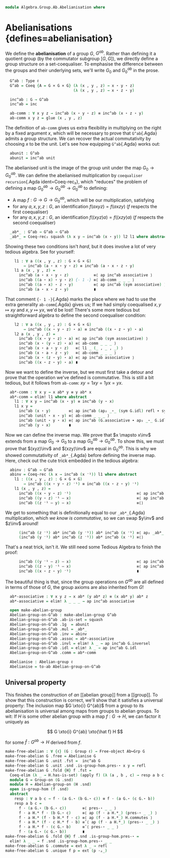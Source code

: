 <!--
```agda
open import Algebra.Group.Cat.Base
open import Algebra.Group.Ab
open import Algebra.Group

open import Cat.Functor.Adjoint
open import Cat.Prelude
```
-->

```agda
module Algebra.Group.Ab.Abelianisation where
```

# Abelianisations {defines=abelianisation}

<!--
```agda
module _ {ℓ} (Grp : Group ℓ) where
  private
    module G = Group-on (Grp .snd)
    G = ⌞ Grp ⌟
  open G
```
-->

We define the **abelianisation** of a group $G$, $G^{ab}$. Rather than
defining it a quotient group (by the commutator subgroup $[G,G]$), we
directly define a group structure on a set-coequaliser. To emphasise the
difference between the groups and their underlying sets, we'll write
$G_0$ and $G^{ab}_0$ in the prose.

```agda
  G^ab : Type ℓ
  G^ab = Coeq {A = G × G × G} (λ (x , y , z) → x ⋆ y ⋆ z)
                              (λ (x , y , z) → x ⋆ z ⋆ y)

  inc^ab : G → G^ab
  inc^ab = inc

  ab-comm : ∀ x y z → inc^ab (x ⋆ y ⋆ z) ≡ inc^ab (x ⋆ z ⋆ y)
  ab-comm x y z = glue (x , y , z)
```

The definition of `ab-comm` gives us extra flexibility in multiplying on
the right by a fixed argument $x$, which will be necessary to prove that
`G^ab`{.Agda} admits a group structure. We can recover the actual
commutativity by choosing $x$ to be the unit. Let's see how equipping
`G^ab`{.Agda} works out:

```agda
  abunit : G^ab
  abunit = inc^ab unit
```

The abelianised unit is the image of the group unit under the map $G_0
\to G^{ab}_0$. We can define the abelianised multiplication by
`coequaliser recursion`{.Agda ident=Coeq-rec₂}, which "reduces" the
problem of defining a map $G^{ab}_0 \to G^{ab}_0 \to G^{ab}_0$ to
defining:

- A map $f : G \to G \to G^{ab}_0$, which will be our multiplication,
satisfying
- for any $a, x, y, z : G$, an identification $f(axyz) = f(axzy)$ ($f$
respects the first coequaliser)
- for any $a, x, y, z : G$, an identification $f((xyz)a) = f((xzy)a)$
($f$ respects the second coequaliser)

```agda
  _ab*_ : G^ab → G^ab → G^ab
  _ab*_ = Coeq-rec₂ squash (λ x y → inc^ab (x ⋆ y)) l2 l1 where abstract
```

Showing these two conditions isn't _hard_, but it does involve a lot of
very tedious algebra. See for yourself:

```agda
    l1 : ∀ a ((x , y , z) : G × G × G)
        → inc^ab (a ⋆ x ⋆ y ⋆ z) ≡ inc^ab (a ⋆ x ⋆ z ⋆ y)
    l1 a (x , y , z) =
      inc^ab (a ⋆ x ⋆ y ⋆ z)           ≡⟨ ap inc^ab associative ⟩
      inc^ab ((a ⋆ x) ⋆ y ⋆ z) {- 1 -} ≡⟨ ab-comm _ _ _ ⟩
      inc^ab ((a ⋆ x) ⋆ z ⋆ y)         ≡⟨ ap inc^ab (sym associative) ⟩
      inc^ab (a ⋆ x ⋆ z ⋆ y)           ∎
```

That comment `{- 1 -}`{.Agda} marks the place where we had to use the
extra generality `ab-comm`{.Agda} gives us; If we had simply coequalised
$x, y \mapsto xy$ and $x, y \mapsto yx$, we'd be lost! There's some more
tedious but straightforward algebra to define the second coequaliser
condition:

```agda
    l2 : ∀ a ((x , y , z) : G × G × G)
        → inc^ab ((x ⋆ y ⋆ z) ⋆ a) ≡ inc^ab ((x ⋆ z ⋆ y) ⋆ a)
    l2 a (x , y , z) =
      inc^ab ((x ⋆ y ⋆ z) ⋆ a) ≡⟨ ap inc^ab (sym associative) ⟩
      inc^ab (x ⋆ (y ⋆ z) ⋆ a) ≡⟨ ab-comm _ _ _ ⟩
      inc^ab (x ⋆ a ⋆ y ⋆ z)   ≡⟨ l1 _ (_ , _ , _) ⟩
      inc^ab (x ⋆ a ⋆ z ⋆ y)   ≡⟨ ab-comm _ _ _ ⟩
      inc^ab (x ⋆ (z ⋆ y) ⋆ a) ≡⟨ ap inc^ab associative ⟩
      inc^ab ((x ⋆ z ⋆ y) ⋆ a) ∎
```

Now we want to define the inverse, but we must first take a detour and
prove that the operation we've defined is commutative. This is still a
bit tedious, but it follows from `ab-comm`: $xy = 1xy = 1yx = yx$.

```agda
  ab*-comm : ∀ x y → x ab* y ≡ y ab* x
  ab*-comm = elim! l1 where abstract
    l1 : ∀ x y → inc^ab (x ⋆ y) ≡ inc^ab (y ⋆ x)
    l1 x y =
      inc^ab (x ⋆ y)        ≡⟨ ap inc^ab (ap₂ _⋆_ (sym G.idl) refl ∙ sym G.associative) ⟩
      inc^ab (unit ⋆ x ⋆ y) ≡⟨ ab-comm _ _ _ ⟩
      inc^ab (unit ⋆ y ⋆ x) ≡⟨ ap inc^ab (G.associative ∙ ap₂ _⋆_ G.idl refl) ⟩
      inc^ab (y ⋆ x)        ∎
```

Now we can define the inverse map. We prove that $x \mapsto x\inv$
extends from a map $G_0 \to G_0$ to a map $G^{ab}_0 \to G^{ab}_0$. To
show this, we must prove that $(xyz)\inv$ and $(xzy)\inv$ are equal in
$G^{ab}_0$. This is why we showed commutativity of `_ab*_`{.Agda} before
defining the inverse map. Here, check out the cute trick embedded in the
tedious algebra:

```agda
  abinv : G^ab → G^ab
  abinv = Coeq-rec (λ x → inc^ab (x ⁻¹)) l1 where abstract
    l1 : ((x , y , z) : G × G × G)
        → inc^ab ((x ⋆ y ⋆ z) ⁻¹) ≡ inc^ab ((x ⋆ z ⋆ y) ⁻¹)
    l1 (x , y , z) =
      inc^ab ((x ⋆ y ⋆ z) ⁻¹)                             ≡⟨ ap inc^ab G.inv-comm ⟩
      inc^ab ((y ⋆ z) ⁻¹ — x)                             ≡⟨ ap inc^ab (ap₂ _⋆_ G.inv-comm refl) ⟩
      inc^ab ((z ⁻¹ — y) — x)                             ≡⟨⟩
```

We get to something that is definitionally equal to our `_ab*_`{.Agda}
multiplication, which _we know is commutative_, so we can swap $y\inv$
and $z\inv$ around!

```agda
      (inc^ab (z ⁻¹) ab* inc^ab (y ⁻¹)) ab* inc^ab (x ⁻¹) ≡⟨ ap₂ _ab*_ (ab*-comm (inc^ab (z ⁻¹)) (inc^ab (y ⁻¹))) (λ i → inc^ab (x ⁻¹)) ⟩
      (inc^ab (y ⁻¹) ab* inc^ab (z ⁻¹)) ab* inc^ab (x ⁻¹) ≡⟨⟩
```

That's a neat trick, isn't it. We still need some Tedious Algebra to
finish the proof:

```agda
      inc^ab ((y ⁻¹ — z) — x)                             ≡⟨ ap inc^ab (ap₂ _⋆_ (sym G.inv-comm) refl ) ⟩
      inc^ab ((z ⋆ y) ⁻¹ — x)                             ≡⟨ ap inc^ab (sym G.inv-comm) ⟩
      inc^ab ((x ⋆ z ⋆ y) ⁻¹)                             ∎
```

The beautiful thing is that, since the group operations on $G^{ab}$ are
all defined in terms of those of $G$, the group axioms are also
inherited from $G$!

```agda
  ab*-associative : ∀ x y z → x ab* (y ab* z) ≡ (x ab* y) ab* z
  ab*-associative = elim! λ _ _ _ → ap inc^ab associative

  open make-abelian-group
  Abelian-group-on-G^ab : make-abelian-group G^ab
  Abelian-group-on-G^ab .ab-is-set = squash
  Abelian-group-on-G^ab .1g  = abunit
  Abelian-group-on-G^ab .mul = _ab*_
  Abelian-group-on-G^ab .inv = abinv
  Abelian-group-on-G^ab .assoc = ab*-associative
  Abelian-group-on-G^ab .invl = elim! λ _ → ap inc^ab G.inversel
  Abelian-group-on-G^ab .idl = elim! λ _ → ap inc^ab G.idl
  Abelian-group-on-G^ab .comm = ab*-comm

  Abelianise : Abelian-group ℓ
  Abelianise = to-ab Abelian-group-on-G^ab
```

## Universal property

This finishes the construction of _an_ [[abelian group]] from a [[group]]. To
show that this construction is correct, we'll show that it satisfies a
universal property: The inclusion map $G \xto{i} G^{ab}$ from a group to
its abelianisation is universal among maps from groups to abelian
groups. To wit: If $H$ is some other abelian group with a map $f : G \to
H$, we can factor it uniquely as

$$
G \xto{i} G^{ab} \xto{\hat f} H
$$

for some $\hat f : G^{ab} \to H$ derived from $f$.

<!--
```agda
open Free-object
```
-->

```agda
make-free-abelian : ∀ {ℓ} (G : Group ℓ) → Free-object Ab↪Grp G
make-free-abelian G .free = Abelianise G
make-free-abelian G .unit .fst =  inc^ab G
make-free-abelian G .unit .snd .is-group-hom.pres-⋆ x y = refl
make-free-abelian G .fold {H} f .fst =
  Coeq-elim (λ _ → H.has-is-set) (apply f) (λ (a , b , c) → resp a b c) where
  module G = Group-on (G .snd)
  module H = Abelian-group-on (H .snd)
  open is-group-hom (f .snd)
  abstract
    resp : ∀ a b c → f · (a G.⋆ (b G.⋆ c)) ≡ f · (a G.⋆ (c G.⋆ b))
    resp a b c =
      f · (a G.⋆ (b G.⋆ c))       ≡⟨ pres-⋆ _ _ ⟩
      f · a H.* f · (b G.⋆ c)     ≡⟨ ap (f · a H.*_) (pres-⋆ _ _) ⟩
      f · a H.* (f · b H.* f · c) ≡⟨ ap (f · a H.*_) H.commutes ⟩
      f · a H.* (f · c H.* f · b) ≡˘⟨ ap (f · a H.*_) (pres-⋆ _ _) ⟩
      f · a H.* f · (c G.⋆ b)     ≡˘⟨ pres-⋆ _ _ ⟩
      f · (a G.⋆ (c G.⋆ b))       ∎
make-free-abelian G .fold {H} f .snd .is-group-hom.pres-⋆ =
  elim! λ _ _ → f .snd .is-group-hom.pres-⋆ _ _
make-free-abelian G .commute = ext λ _ → refl
make-free-abelian G .unique f p = ext (p ·ₚ_)
```
